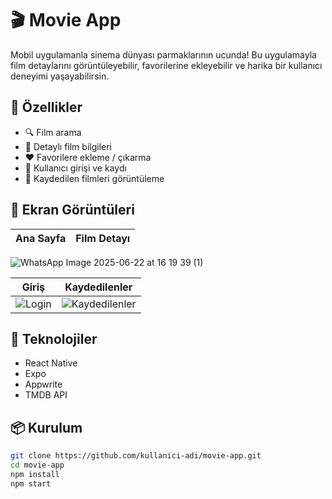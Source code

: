# 🎬 Movie App

Mobil uygulamanla sinema dünyası parmaklarının ucunda! Bu uygulamayla film detaylarını görüntüleyebilir, favorilerine ekleyebilir ve harika bir kullanıcı deneyimi yaşayabilirsin.

## 🚀 Özellikler

- 🔍 Film arama
- 🎥 Detaylı film bilgileri
- ❤️ Favorilere ekleme / çıkarma
- 🔐 Kullanıcı girişi ve kaydı
- 📂 Kaydedilen filmleri görüntüleme

## 📸 Ekran Görüntüleri

| Ana Sayfa | Film Detayı |
|-----------|-------------|
![WhatsApp Image 2025-06-22 at 16 19 39 (1)](https://github.com/user-attachments/assets/2b508439-4604-494f-a531-3e8a7d268b49)


| Giriş | Kaydedilenler |
|--------|----------------|
| ![Login](assets/screenshots/login_screen.png) | ![Kaydedilenler](assets/screenshots/saved_movies.png) |

## 📱 Teknolojiler

- React Native  
- Expo  
- Appwrite  
- TMDB API

## 📦 Kurulum

```bash
git clone https://github.com/kullanici-adi/movie-app.git
cd movie-app
npm install
npm start
